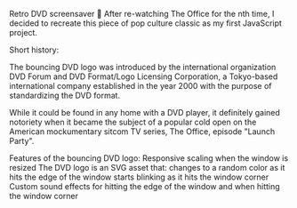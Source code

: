 Retro DVD screensaver 📀
After re-watching The Office for the nth time, I decided to recreate this piece of pop culture classic as my first JavaScript project.

Short history:

The bouncing DVD logo was introduced by the international organization DVD Forum and DVD Format/Logo Licensing Corporation, a Tokyo-based international company established in the year 2000 with the purpose of standardizing the DVD format.

While it could be found in any home with a DVD player, it definitely gained notoriety when it became the subject of a popular cold open on the American mockumentary sitcom TV series, The Office, episode "Launch Party".

Features of the bouncing DVD logo:
Responsive scaling when the window is resized
The DVD logo is an SVG asset that:
changes to a random color as it hits the edge of the window
starts blinking as it hits the window corner
Custom sound effects for hitting the edge of the window and when hitting the window corner
